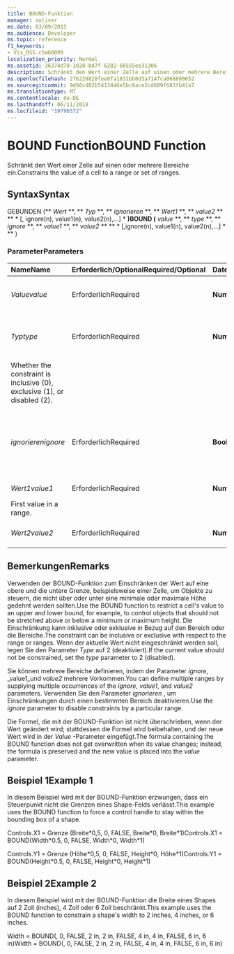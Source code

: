 ```yaml
---
title: BOUND-Funktion
manager: soliver
ms.date: 03/09/2015
ms.audience: Developer
ms.topic: reference
f1_keywords:
- Vis_DSS.chm60099
localization_priority: Normal
ms.assetid: 36374d78-1028-bd7f-6282-66555ee31306
description: Schränkt den Wert einer Zelle auf einen oder mehrere Bereiche ein.
ms.openlocfilehash: 2f6228828fee8fa1831bb0d3a714fca068808652
ms.sourcegitcommit: 9d60cd82b5413446e5bc8ace2cd689f683fb41a7
ms.translationtype: MT
ms.contentlocale: de-DE
ms.lasthandoff: 06/11/2018
ms.locfileid: "19796572"
---
```

# <a name="bound-function"></a><span data-ttu-id="e945c-103">BOUND Function</span><span class="sxs-lookup"><span data-stu-id="e945c-103">BOUND Function</span></span>

<span data-ttu-id="e945c-104">Schränkt den Wert einer Zelle auf einen oder mehrere Bereiche ein.</span><span class="sxs-lookup"><span data-stu-id="e945c-104">Constrains the value of a cell to a range or set of ranges.</span></span>
  
## <a name="syntax"></a><span data-ttu-id="e945c-105">Syntax</span><span class="sxs-lookup"><span data-stu-id="e945c-105">Syntax</span></span>

<span data-ttu-id="e945c-106">GEBUNDEN (** *Wert* **, ** *Typ* **, ** *ignorieren* **, ** *Wert1* **, ** *value2* ** ** * [, ignore(n), value1(n), value2(n),...] * **)</span><span class="sxs-lookup"><span data-stu-id="e945c-106">BOUND (** *value* **, ** *type* **, ** *ignore* **, ** *value1* **, ** *value2* ** ** * [,ignore(n), value1(n), value2(n),...] * ** )</span></span> 
  
### <a name="parameters"></a><span data-ttu-id="e945c-107">Parameter</span><span class="sxs-lookup"><span data-stu-id="e945c-107">Parameters</span></span>

|<span data-ttu-id="e945c-108">**Name**</span><span class="sxs-lookup"><span data-stu-id="e945c-108">**Name**</span></span>|<span data-ttu-id="e945c-109">**Erforderlich/Optional**</span><span class="sxs-lookup"><span data-stu-id="e945c-109">**Required/Optional**</span></span>|<span data-ttu-id="e945c-110">**Datentyp**</span><span class="sxs-lookup"><span data-stu-id="e945c-110">**Data Type**</span></span>|<span data-ttu-id="e945c-111">**Beschreibung**</span><span class="sxs-lookup"><span data-stu-id="e945c-111">**Description**</span></span>|
|:-----|:-----|:-----|:-----|
| <span data-ttu-id="e945c-112">_Value_</span><span class="sxs-lookup"><span data-stu-id="e945c-112">_value_</span></span> <br/> |<span data-ttu-id="e945c-113">Erforderlich</span><span class="sxs-lookup"><span data-stu-id="e945c-113">Required</span></span>  <br/> |<span data-ttu-id="e945c-114">**Numeric**</span><span class="sxs-lookup"><span data-stu-id="e945c-114">**Numeric**</span></span> <br/> |<span data-ttu-id="e945c-115">Der aktuelle einzuschränkende Wert.</span><span class="sxs-lookup"><span data-stu-id="e945c-115">The current value being constrained.</span></span>  <br/> |
| <span data-ttu-id="e945c-116">_Typ_</span><span class="sxs-lookup"><span data-stu-id="e945c-116">_type_</span></span> <br/> |<span data-ttu-id="e945c-117">Erforderlich</span><span class="sxs-lookup"><span data-stu-id="e945c-117">Required</span></span>  <br/> |<span data-ttu-id="e945c-118">**Numerisch**</span><span class="sxs-lookup"><span data-stu-id="e945c-118">**Numeric**</span></span> <br/> |<span data-ttu-id="e945c-119">Gibt an, ob die Einschränkung einschließend (0), ausschließend (1) oder deaktiviert (2) ist.
</span><span class="sxs-lookup"><span data-stu-id="e945c-119">Whether the constraint is inclusive (0), exclusive (1), or disabled (2).</span></span>  <br/> |
| <span data-ttu-id="e945c-120">_ignorieren_</span><span class="sxs-lookup"><span data-stu-id="e945c-120">_ignore_</span></span> <br/> |<span data-ttu-id="e945c-121">Erforderlich</span><span class="sxs-lookup"><span data-stu-id="e945c-121">Required</span></span>  <br/> |<span data-ttu-id="e945c-122">**Boolean**</span><span class="sxs-lookup"><span data-stu-id="e945c-122">**Boolean**</span></span> <br/> | <span data-ttu-id="e945c-123">True, um den Bereich zu ignorieren. Legen Sie false fest, um den Wert der Zelle auf den Bereich einzuschränken.</span><span class="sxs-lookup"><span data-stu-id="e945c-123">TRUE to ignore the range; FALSE to constrain the value of the cell to the range.</span></span>  <br/> |
| <span data-ttu-id="e945c-124">_Wert1_</span><span class="sxs-lookup"><span data-stu-id="e945c-124">_value1_</span></span> <br/> |<span data-ttu-id="e945c-125">Erforderlich</span><span class="sxs-lookup"><span data-stu-id="e945c-125">Required</span></span>  <br/> |<span data-ttu-id="e945c-126">**Numerisch**</span><span class="sxs-lookup"><span data-stu-id="e945c-126">**Numeric**</span></span> <br/> |<span data-ttu-id="e945c-127">Erster Wert in einem Bereich.
</span><span class="sxs-lookup"><span data-stu-id="e945c-127">First value in a range.</span></span>  <br/> |
| <span data-ttu-id="e945c-128">_Wert2_</span><span class="sxs-lookup"><span data-stu-id="e945c-128">_value2_</span></span> <br/> |<span data-ttu-id="e945c-129">Erforderlich</span><span class="sxs-lookup"><span data-stu-id="e945c-129">Required</span></span>  <br/> |<span data-ttu-id="e945c-130">**Numeric**</span><span class="sxs-lookup"><span data-stu-id="e945c-130">**Numeric**</span></span> <br/> |<span data-ttu-id="e945c-131">Zweiter Wert in einem Bereich.</span><span class="sxs-lookup"><span data-stu-id="e945c-131">Second value in a range.</span></span>  <br/> |
   
## <a name="remarks"></a><span data-ttu-id="e945c-132">Bemerkungen</span><span class="sxs-lookup"><span data-stu-id="e945c-132">Remarks</span></span>

<span data-ttu-id="e945c-133">Verwenden der BOUND-Funktion zum Einschränken der Wert auf eine obere und die untere Grenze, beispielsweise einer Zelle, um Objekte zu steuern, die nicht über oder unter eine minimale oder maximale Höhe gedehnt werden sollten.</span><span class="sxs-lookup"><span data-stu-id="e945c-133">Use the BOUND function to restrict a cell's value to an upper and lower bound, for example, to control objects that should not be stretched above or below a minimum or maximum height.</span></span> <span data-ttu-id="e945c-134">Die Einschränkung kann inklusive oder exklusive in Bezug auf den Bereich oder die Bereiche.</span><span class="sxs-lookup"><span data-stu-id="e945c-134">The constraint can be inclusive or exclusive with respect to the range or ranges.</span></span> <span data-ttu-id="e945c-135">Wenn der aktuelle Wert nicht eingeschränkt werden soll, legen Sie den Parameter _Type_ auf 2 (deaktiviert).</span><span class="sxs-lookup"><span data-stu-id="e945c-135">If the current value should not be constrained, set the  _type_ parameter to 2 (disabled).</span></span> 
  
<span data-ttu-id="e945c-136">Sie können mehrere Bereiche definieren, indem der Parameter _ignore_, _value1_und _value2_ mehrere Vorkommen.</span><span class="sxs-lookup"><span data-stu-id="e945c-136">You can define multiple ranges by supplying multiple occurrences of the  _ignore_,  _value1_, and  _value2_ parameters.</span></span> <span data-ttu-id="e945c-137">Verwenden Sie den Parameter _ignorieren_ , um Einschränkungen durch einen bestimmten Bereich deaktivieren.</span><span class="sxs-lookup"><span data-stu-id="e945c-137">Use the  _ignore_ parameter to disable constraints by a particular range.</span></span> 
  
<span data-ttu-id="e945c-138">Die Formel, die mit der BOUND-Funktion ist nicht überschrieben, wenn der Wert geändert wird; stattdessen die Formel wird beibehalten, und der neue Wert wird in der _Value_ -Parameter eingefügt.</span><span class="sxs-lookup"><span data-stu-id="e945c-138">The formula containing the BOUND function does not get overwritten when its value changes; instead, the formula is preserved and the new value is placed into the  _value_ parameter.</span></span> 
  
## <a name="example-1"></a><span data-ttu-id="e945c-139">Beispiel 1</span><span class="sxs-lookup"><span data-stu-id="e945c-139">Example 1</span></span>

<span data-ttu-id="e945c-140">In diesem Beispiel wird mit der BOUND-Funktion erzwungen, dass ein Steuerpunkt nicht die Grenzen eines Shape-Felds verlässt.</span><span class="sxs-lookup"><span data-stu-id="e945c-140">This example uses the BOUND function to force a control handle to stay within the bounding box of a shape.</span></span> 
  
<span data-ttu-id="e945c-141">Controls.X1 = Grenze (Breite\*0,5, 0, FALSE, Breite\*0, Breite\*1)</span><span class="sxs-lookup"><span data-stu-id="e945c-141">Controls.X1 = BOUND(Width\*0.5, 0, FALSE, Width\*0, Width\*1)</span></span>
  
<span data-ttu-id="e945c-142">Controls.Y1 = Grenze (Höhe\*0,5, 0, FALSE, Height\*0, Höhe\*1)</span><span class="sxs-lookup"><span data-stu-id="e945c-142">Controls.Y1 = BOUND(Height\*0.5, 0, FALSE, Height\*0, Height\*1)</span></span>
  
## <a name="example-2"></a><span data-ttu-id="e945c-143">Beispiel 2</span><span class="sxs-lookup"><span data-stu-id="e945c-143">Example 2</span></span>

<span data-ttu-id="e945c-144">In diesem Beispiel wird mit der BOUND-Funktion die Breite eines Shapes auf 2 Zoll (inches), 4 Zoll oder 6 Zoll beschränkt.</span><span class="sxs-lookup"><span data-stu-id="e945c-144">This example uses the BOUND function to constrain a shape's width to 2 inches, 4 inches, or 6 inches.</span></span> 
  
<span data-ttu-id="e945c-145">Width = BOUND(, 0, FALSE, 2 in, 2 in, FALSE, 4 in, 4 in, FALSE, 6 in, 6 in)</span><span class="sxs-lookup"><span data-stu-id="e945c-145">Width = BOUND(, 0, FALSE, 2 in, 2 in, FALSE, 4 in, 4 in, FALSE, 6 in, 6 in)</span></span>
  


